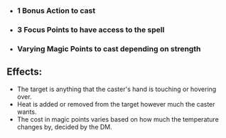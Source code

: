 - ### 1 Bonus Action to cast
- ### 3 Focus Points to have access to the spell
- ### Varying Magic Points to cast depending on strength

## Effects:
- The target is anything that the caster's hand is touching or hovering over.
- Heat is added or removed from the target however much the caster wants.
- The cost in magic points varies based on how much the temperature changes by, decided by the DM. 